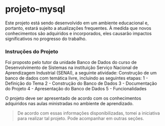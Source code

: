 # projeto-mysql
Este projeto está sendo desenvolvido em um ambiente educacional e, portanto, estará sujeito a atualizações frequentes. À medida que novos conhecimentos são adquiridos e incorporados, eles causarão impactos significativos no progresso do trabalho.

### Instruções do Projeto

Foi proposto pelo tutor da unidade Banco de Dados do curso de Desenvolvimento de Sistemas na instituição Serviço Nacional de Aprendizagem Industrial (SENAI), a seguinte atividade: Construção de um banco de dados com temática livre, incluindo as seguintes etapas: 
  1 - Definição do Tema 
  2 - Construção do Banco de Dados 
  3 - Documentação do Projeto 
  4 - Apresentação do Banco de Dados 
  5 - Funcionalidades

O projeto deve ser apresentado de acordo com os conhecimentos adquiridos nas aulas ministradas no ambiente de aprendizado.

> De acordo com essas informações disponibilizadas, tomei a iniciativa para realizar tal projeto. Pode acompanhar em outras seções. 
